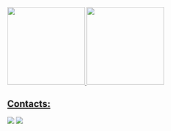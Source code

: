  <div>
<a href="https://github.com/pedrohenriquelacerda">
<img loading="lazy" height="180em" src="https://github-readme-stats.vercel.app/api/top-langs/?username=bulverismo&layout=compact&langs_count=7&theme=dracula"/>
<img loading="lazy" height="180em" src="https://github-readme-stats.vercel.app/api?username=bulverismo&show_icons=true&theme=dracula&include_all_commits=true&count_private=true"/>
</div>

## Contacts:

<div> 
</a>
<a href = "mailto:contato.bulverismo@gmail.com"> <img src="https://img.shields.io/badge/-Gmail-%23333?style=for-the-badge&logo=gmail&logoColor=white" target="_blank"></a>
<a href="https://www.linkedin.com/in/joseamericolf/" target="_blank"><img src="https://img.shields.io/badge/-LinkedIn-%230077B5?style=for-the-badge&logo=linkedin&logoColor=white"  target="_blank"></a> 

</div>&nbsp;&nbsp;
 
